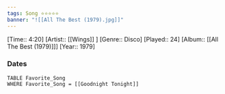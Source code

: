 ```yaml
---
tags: Song ⭐⭐⭐⭐⭐ 
banner: "![[All The Best (1979).jpg]]"
---
```

[Time:: 4:20]
[Artist:: [[Wings]] ]
[Genre:: Disco]
[Played:: 24]
[Album:: [[All The Best (1979)]]]
[Year:: 1979]
### Dates
````dataview
TABLE Favorite_Song
WHERE Favorite_Song = [[Goodnight Tonight]]
````